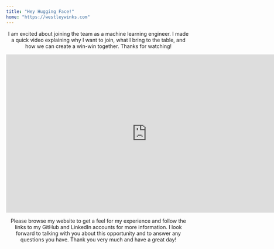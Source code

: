 ```yaml
---
title: "Hey Hugging Face!"
home: "https://westleywinks.com"
---
```

<p style="text-align: center;">I am excited about joining the team as a machine learning engineer. I made a quick video explaining why I want to join, what I bring to the table, and how we can create a win-win together. Thanks for watching!</p>

<iframe src="https://drive.google.com/file/d/1HAhx1iU7aMB9GcM4eMhW3dAn1gDUkPbG/preview" width="768" height="432" allow="autoplay" style="border: none;"></iframe>

<p style="text-align: center;">Please browse my website to get a feel for my experience and follow the links to my GitHub and LinkedIn accounts for more information. I look forward to talking with you about this opportunity and to answer any questions you have. Thank you very much and have a great day!</p>